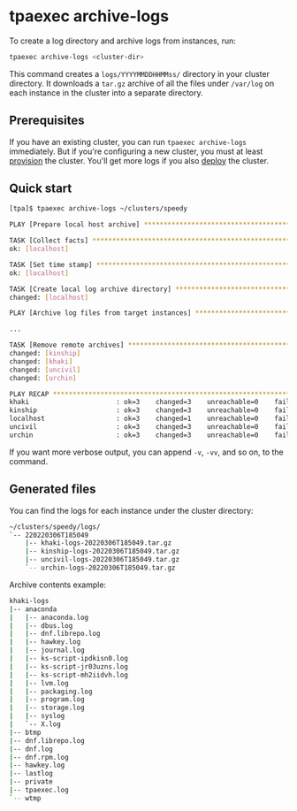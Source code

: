 # tpaexec archive-logs

To create a log directory and archive logs from instances, run:

```bash
tpaexec archive-logs <cluster-dir>
```

This command creates a `logs/YYYYMMDDHHMMss/` directory in your cluster directory.
It downloads a `tar.gz` archive of all the files under `/var/log` on each instance
in the cluster into a separate directory.

## Prerequisites

If you have an existing cluster, you can run `tpaexec archive-logs`
immediately. But if you're configuring a new cluster, you must at least
[provision](tpaexec-provision.md) the cluster. You'll get more logs if
you also [deploy](tpaexec-deploy.md) the cluster.

## Quick start

```bash
[tpa]$ tpaexec archive-logs ~/clusters/speedy

PLAY [Prepare local host archive] *******************************************

TASK [Collect facts] ********************************************************
ok: [localhost]

TASK [Set time stamp] *******************************************************
ok: [localhost]

TASK [Create local log archive directory] ***********************************
changed: [localhost]

PLAY [Archive log files from target instances] ******************************

...

TASK [Remove remote archives] ***********************************************
changed: [kinship]
changed: [khaki]
changed: [uncivil]
changed: [urchin]

PLAY RECAP ******************************************************************
khaki                      : ok=3    changed=3    unreachable=0    failed=0
kinship                    : ok=3    changed=3    unreachable=0    failed=0
localhost                  : ok=3    changed=1    unreachable=0    failed=0
uncivil                    : ok=3    changed=3    unreachable=0    failed=0
urchin                     : ok=3    changed=3    unreachable=0    failed=0
```

If you want more verbose output, you can append `-v`, `-vv`, and so on, to the command.

## Generated files

You can find the logs for each instance under the cluster directory:

```bash
~/clusters/speedy/logs/
`-- 220220306T185049
    |-- khaki-logs-20220306T185049.tar.gz
    |-- kinship-logs-20220306T185049.tar.gz
    |-- uncivil-logs-20220306T185049.tar.gz
    `-- urchin-logs-20220306T185049.tar.gz
```

Archive contents example:

```bash
khaki-logs
|-- anaconda
|   |-- anaconda.log
|   |-- dbus.log
|   |-- dnf.librepo.log
|   |-- hawkey.log
|   |-- journal.log
|   |-- ks-script-ipdkisn0.log
|   |-- ks-script-jr03uzns.log
|   |-- ks-script-mh2iidvh.log
|   |-- lvm.log
|   |-- packaging.log
|   |-- program.log
|   |-- storage.log
|   |-- syslog
|   `-- X.log
|-- btmp
|-- dnf.librepo.log
|-- dnf.log
|-- dnf.rpm.log
|-- hawkey.log
|-- lastlog
|-- private
|-- tpaexec.log
`-- wtmp
```
